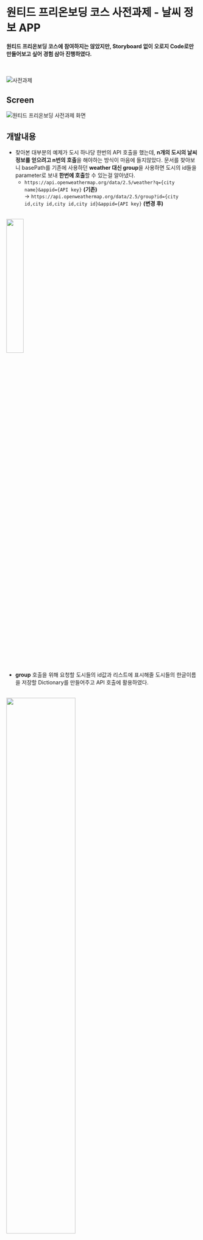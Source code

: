 # 원티드 프리온보딩 코스 사전과제 - 날씨 정보 APP
#### 원티드 프리온보딩 코스에 참여하지는 않았지만, Storyboard 없이 오로지 Code로만 만들어보고 싶어 경험 삼아 진행하였다.
<br>

![사전과제](https://user-images.githubusercontent.com/50417461/180692946-615771c7-fe37-4ac2-8ac7-cb74285c6cf3.png)

## Screen

![원티드 프리온보딩 사전과제 화면](https://user-images.githubusercontent.com/50417461/180693429-9d701950-521f-4dd7-960f-b4e5914a38d1.png)

## 개발내용
- 찾아본 대부분의 예제가 도시 하나당 한번의 API 호출을 했는데, **n개의 도시의 날씨 정보를 얻으려고 n번의 호출**을 해야하는 방식이 마음에 들지않았다.
문서를 찾아보니 basePath를 기존에 사용하던 **weather 대신 group**을 사용하면 도시의 id들을 parameter로 보내 **한번에 호출**할 수 있는걸 알아냈다.
  - ```https://api.openweathermap.org/data/2.5/weather?q={city name}&appid={API key}``` **(기존)**   
  -> ```https://api.openweathermap.org/data/2.5/group?id={city id,city id,city id,city id}&appid={API key}``` **(변경 후)**

<br>

<img src = "https://user-images.githubusercontent.com/50417461/180693645-210dd7b4-ffbf-437d-a184-bbbc1c75944d.png" width="30%" height="30%">

- **group** 호출을 위해 요청할 도시들의 id값과 리스트에 표시해줄 도시들의 한글이름을 저장할 Dictionary를 만들어주고 API 호출에 활용하였다.

<br>

<img src = "https://user-images.githubusercontent.com/50417461/180693674-e8198c0b-8148-48fb-a5d1-50a150316e51.png" width="60%" height="60%">

- API 호출에 성공하여 데이터를 받아왔을 경우 매번 리스트에 표시되는 도시의 순서가 달라 기존에 만들어준 myCitiesMap을 활용하여 **한글 이름순으로 정렬**해주었다.

<br>
